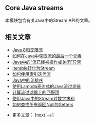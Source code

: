 ## Core Java streams

本模块包含有关Java中的Stream API的文章。

## 相关文章

+ [Java 8和无限流](docs/Java8和无限流.md)
+ [如何在Java中获取流的最后一个元素](docs/如何在Java中获取流的最后一个元素.md)
+ [Java中的“流已经被操作或关闭”异常](docs/Java中的流已经被操作或关闭异常.md)
+ [Iterable转化为Stream](docs/Iterable转化为Stream.md)
+ [如何使用索引迭代流](docs/如何使用索引迭代流.md)
+ [Java中的流排序](docs/Java中的流排序.md)
+ [使用Lambda表达式的Java流过滤器](docs/使用Lambda表达式的Java流过滤器.md)
+ [计算流过滤器上的匹配项](docs/计算流过滤器上的匹配项.md)
+ [使用Java中的Stream对数字求和](docs/使用Java流对数字求和.md)
+ [如何查找所有返回Null的Getters](docs/如何查找所有返回Null的Getters.md)

- 更多文章： [[next -->]](../java-streams-2/README.md)